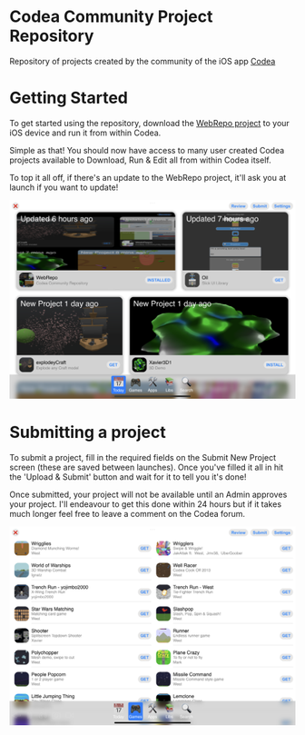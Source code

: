 # Codea Community Project Repository
Repository of projects created by the community of the iOS app [Codea](https://codea.io)

# Getting Started
To get started using the repository, download the [WebRepo project](https://github.com/steppers/codea-community-repo/releases) to your iOS device and run it from within Codea.

Simple as that! You should now have access to many user created Codea projects available to Download, Run & Edit all from within Codea itself.

To top it all off, if there's an update to the WebRepo project, it'll ask you at launch if you want to update!

![iPad](https://github.com/steppers/codea-community-repo/raw/main/screenshots/2.0RC1_iPad_1.PNG)

# Submitting a project
To submit a project, fill in the required fields on the Submit New Project screen (these are saved between launches). Once you've filled it all in hit the 'Upload & Submit' button and wait for it to tell you it's done!

Once submitted, your project will not be available until an Admin approves your project. I'll endeavour to get this done within 24 hours but if it takes much longer feel free to leave a comment on the Codea forum.

![App List](https://github.com/steppers/codea-community-repo/raw/main/screenshots/2.0RC1_iPad_2.PNG)
